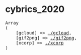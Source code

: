 # cybrics_2020

<pre>
Array
(
    [gcloud] => <a target="_blank" href="https://github.com/wetox-team/writeup/tree/master/cybrics_2020/gcloud">./gcloud</a>,
    [gif2png] => <a target="_blank" href="https://github.com/wetox-team/writeup/tree/master/cybrics_2020/gif2png">./gif2png</a>,
    [xcorp] => <a target="_blank" href="https://github.com/wetox-team/writeup/tree/master/cybrics_2020/xcorp">./xcorp</a>
)
</pre>
